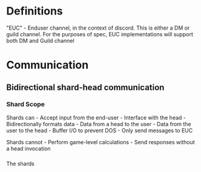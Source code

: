 # Definitions
"EUC" - Enduser channel, in the context of discord. This is either a DM or guild channel. For the purposes of spec, EUC implementations will support both DM and Guild channel 

# Communication

## Bidirectional shard-head communication
### Shard Scope
Shards can
	- Accept input from the end-user
	- Interface with the head
	- Bidirectionally formats data
		- Data from a head to the user
		- Data from the user to the head
	- Buffer I/O to prevent DOS
	- Only send messages to EUC

Shards cannot
	- Perform game-level calculations
	- Send responses without a head invocation

### 
The shards 